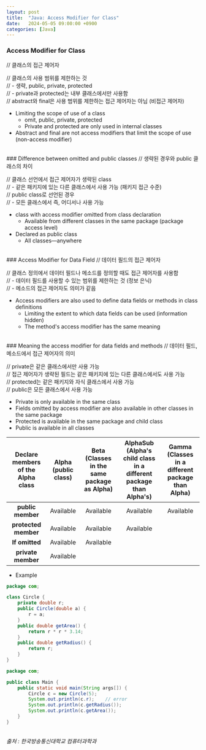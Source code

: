 ```yaml
---
layout: post
title:  "Java: Access Modifier for Class"
date:   2024-05-05 09:00:00 +0900
categories: [Java]
---
```


### Access Modifier for Class   
// 클래스의 접근 제어자   
   
// 클래스의 사용 범위를 제한하는 것   
// - 생략, public, private, protected   
// - private과 protected는 내부 클래스에서만 사용함   
// abstract와 final은 사용 범위를 제한하는 접근 제어자는 아님 (비접근 제어자)   
- Limiting the scope of use of a class   
  - omit, public, private, protected   
  - Private and protected are only used in internal classes   
- Abstract and final are not access modifiers that limit the scope of use (non-access modifier)   
   
<br />
### Difference between omitted and public classes   
// 생략된 경우와 public 클래스의 차이   
   
// 클래스 선언에서 접근 제어자가 생략된 class   
// - 같은 패키지에 있는 다른 클래스에서 사용 가능 (패키지 접근 수준)   
// public class로 선언된 경우   
// - 모든 클래스에서 즉, 어디서나 사용 가능   
- class with access modifier omitted from class declaration   
  - Available from different classes in the same package (package access level)   
- Declared as public class   
  - All classes—anywhere   
   
<br />
### Access Modifier for Data Field   
// 데이터 필드의 접근 제어자   
   
// 클래스 정의에서 데이터 필드나 메소드를 정의할 때도 접근 제어자를 사용함   
// - 데이터 필드를 사용할 수 있는 범위를 제한하는 것 (정보 은닉)   
// - 메소드의 접근 제어자도 의미가 같음   
- Access modifiers are also used to define data fields or methods in class definitions   
  - Limiting the extent to which data fields can be used (information hidden)   
  - The method's access modifier has the same meaning   
   
<br />
### Meaning the access modifier for data fields and methods   
// 데이터 필드, 메소드에서 접근 제어자의 의미   
   
// private은 같은 클래스에서만 사용 가능   
// 접근 제어자가 생략된 필드는 같은 패키지에 있는 다른 클래스에서도 사용 가능   
// protected는 같은 패키지와 자식 클래스에서 사용 가능   
// public은 모든 클래스에서 사용 가능   
- Private is only available in the same class   
- Fields omitted by access modifier are also available in other classes in the same package   
- Protected is available in the same package and child class   
- Public is available in all classes   
   
|Declare members of the Alpha class|Alpha<br />(public class)|Beta<br />(Classes in the same package as Alpha)|AlphaSub<br />(Alpha's child class in a different package than Alpha's)|Gamma<br />(Classes in a different package than Alpha)|
|:---:|:---:|:---:|:---:|:---:|
|<b>public member</b>|Available|Available|Available|Available|
|<b>protected member</b>|Available|Available|Available||
|<b>If omitted</b>|Available|Available|||
|<b>private member</b>|Available||||
   
- Example   
   
```java
package com;

class Circle {
    private double r;
    public Circle(double a) {
        r = a;
    }
    public double getArea() {
        return r * r * 3.14;
    }
    public double getRadius() {
        return r;
    }
}
```
   
```java
package com;

public class Main {
    public static void main(String args[]) {
        Circle c = new Circle(5);
        System.out.println(c.r);    // error
        System.out.println(c.getRadius());
        System.out.println(c.getArea());
    }
}
```
   
<br />
<cite>출처 : 한국방송통신대학교 컴퓨터과학과</cite>
